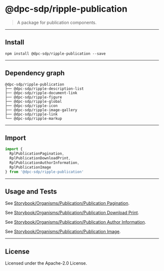 <!-- GENERATED_DOCS -->
# @dpc-sdp/ripple-publication

> A package for publication components.

--------------------------------------------------------------------------------

## Install

```shell
npm install @dpc-sdp/ripple-publication --save
```

--------------------------------------------------------------------------------

## Dependency graph

```shell
@dpc-sdp/ripple-publication
├── @dpc-sdp/ripple-description-list
├── @dpc-sdp/ripple-document-link
├── @dpc-sdp/ripple-figure
├── @dpc-sdp/ripple-global
├── @dpc-sdp/ripple-icon
├── @dpc-sdp/ripple-image-gallery
├── @dpc-sdp/ripple-link
└── @dpc-sdp/ripple-markup
```

--------------------------------------------------------------------------------

## Import

```js
import {
  RplPublicationPagination,
  RplPublicationDownloadPrint,
  RplPublicationAuthorInformation,
  RplPublicationImage
} from '@dpc-sdp/ripple-publication'
```

--------------------------------------------------------------------------------

## Usage and Tests

See [Storybook/Organisms/Publication/Publication Pagination](https://ripple.sdp.vic.gov.au/?path=/story/organisms-publication--publication-pagination).

See [Storybook/Organisms/Publication/Publication Download Print](https://ripple.sdp.vic.gov.au/?path=/story/organisms-publication--publication-download-print).

See [Storybook/Organisms/Publication/Publication Author Information](https://ripple.sdp.vic.gov.au/?path=/story/organisms-publication--publication-author-information).

See [Storybook/Organisms/Publication/Publication Image](https://ripple.sdp.vic.gov.au/?path=/story/organisms-publication--publication-image).

--------------------------------------------------------------------------------

## License

Licensed under the Apache-2.0 License.

<!-- /GENERATED_DOCS -->

